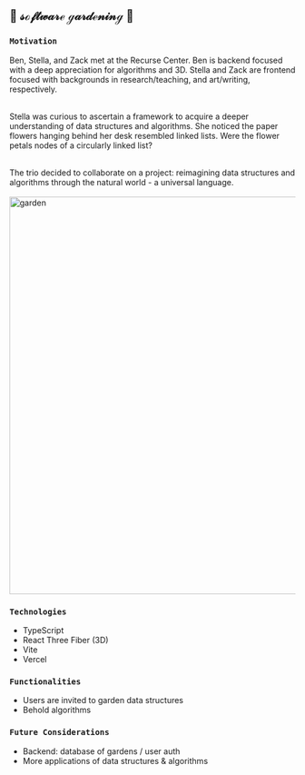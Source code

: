 ## 🌸 𝓈ℴ𝒻𝓉𝓌𝒶𝓇ℯ ℊ𝒶𝓇𝒹ℯ𝓃𝒾𝓃ℊ 🌱

### `Motivation`<br>
Ben, Stella, and Zack met at the Recurse Center. Ben is backend focused with a deep appreciation for algorithms and 3D. Stella and Zack are frontend focused with backgrounds in research/teaching, and art/writing, respectively.<br><br>

Stella was curious to ascertain a framework to acquire a deeper understanding of data structures and algorithms. She noticed the paper flowers hanging behind her desk resembled linked lists. Were the flower petals nodes of a circularly linked list?<br><br>

The trio decided to collaborate on a project: reimagining data structures and algorithms through the natural world - a universal language.<br><br>
<img width="700" alt="garden" src="https://github.com/stella0000000/garden-structures/assets/112890821/baeb1773-d058-41c9-b5e4-d3fca986c5b6">

### `Technologies`<br>
- TypeScript
- React Three Fiber (3D)
- Vite
- Vercel

### `Functionalities`<br>
- Users are invited to garden data structures
- Behold algorithms

### `Future Considerations`<br>
- Backend: database of gardens / user auth
- More applications of data structures & algorithms
